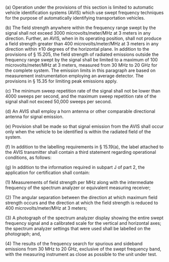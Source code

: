 (a) Operation under the provisions of this section is limited to automatic vehicle identification systems (AVIS) which use swept frequency techniques for the purpose of automatically identifying transportation vehicles.

(b) The field strength anywhere within the frequency range swept by the signal shall not exceed 3000 microvolts/meter/MHz at 3 meters in any direction. Further, an AVIS, when in its operating position, shall not produce a field strength greater than 400 microvolts/meter/MHz at 3 meters in any direction within ±10 degrees of the horizontal plane. In addition to the provisions of § 15.205, the field strength of radiated emissions outside the frequency range swept by the signal shall be limited to a maximum of 100 microvolts/meter/MHz at 3 meters, measured from 30 MHz to 20 GHz for the complete system. The emission limits in this paragraph are based on measurement instrumentation employing an average detector. The provisions in § 15.35 for limiting peak emissions apply.

(c) The minimum sweep repetition rate of the signal shall not be lower than 4000 sweeps per second, and the maximum sweep repetition rate of the signal shall not exceed 50,000 sweeps per second.

(d) An AVIS shall employ a horn antenna or other comparable directional antenna for signal emission.

(e) Provision shall be made so that signal emission from the AVIS shall occur only when the vehicle to be identified is within the radiated field of the system.

(f) In addition to the labelling requirements in § 15.19(a), the label attached to the AVIS transmitter shall contain a third statement regarding operational conditions, as follows:
                                    

(g) In addition to the information required in subpart J of part 2, the application for certification shall contain:

(1) Measurements of field strength per MHz along with the intermediate frequency of the spectrum analyzer or equivalent measuring receiver;

(2) The angular separation between the direction at which maximum field strength occurs and the direction at which the field strength is reduced to 400 microvolts/meter/MHz at 3 meters;

(3) A photograph of the spectrum analyzer display showing the entire swept frequency signal and a calibrated scale for the vertical and horizontal axes; the spectrum analyzer settings that were used shall be labelled on the photograph; and,

(4) The results of the frequency search for spurious and sideband emissions from 30 MHz to 20 GHz, exclusive of the swept frequency band, with the measuring instrument as close as possible to the unit under test.

